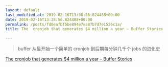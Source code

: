 ```yaml
---
layout: default
last_modified_at: 2019-02-16T13:38:56.824488+00:00
date: 2019-02-16T13:38:56.824488+00:00
permalink: /posts/fd0eafbf5be894e7ea87b7d7e1526c1a/
title: The  cronjob that generates $4 million a year – Buffer Stories

---
```


> buffer 从最开始一个简单的 cronjob 到后期每分钟几千个 jobs 的进化史

[The  cronjob that generates $4 million a year – Buffer Stories](https://stories.buffer.com/the-cronjob-that-generates-4-million-a-year-4540b0cde584)

